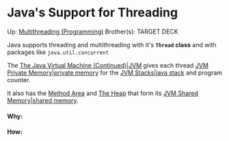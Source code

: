 # Java's Support for Threading

Up: [Multithreading (Programming)](multithreading_(programming))
Brother(s):
TARGET DECK

Java supports threading and multithreading with it's **`Thread` class** and with packages like `java.util.concurrent`

The [The Java Virtual Machine (Continued)|JVM](the_java_virtual_machine_(continued)|jvm) gives each thread [JVM Private Memory|private memory](jvm_private_memory|private_memory) for the [JVM Stacks|java stack](jvm_stacks|java_stack) and program counter.

It also has the [Method Area](method_area) and [The Heap](the_heap) that form its [JVM Shared Memory|shared memory](jvm_shared_memory|shared_memory).


































#### Why:
#### How:









